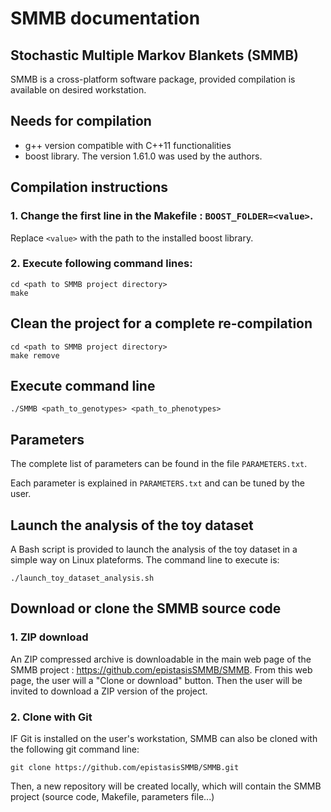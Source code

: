 # SMMB documentation
## Stochastic Multiple Markov Blankets (SMMB)
SMMB is a cross-platform software package, provided compilation is available on desired workstation.

## Needs for compilation
* g++ version compatible with C++11 functionalities
* boost library. The version 1.61.0 was used by the authors.

## Compilation instructions
### 1. Change the first line in the Makefile : `BOOST_FOLDER=<value>`.
Replace `<value>` with the path to the installed boost library.

### 2. Execute following command lines:
    cd <path to SMMB project directory>
    make
    
## Clean the project for a complete re-compilation
    cd <path to SMMB project directory>
    make remove

## Execute command line
    ./SMMB <path_to_genotypes> <path_to_phenotypes>

## Parameters
The complete list of parameters can be found in the file `PARAMETERS.txt`.

Each parameter is explained in `PARAMETERS.txt` and can be tuned by the user.

## Launch the analysis of the toy dataset
A Bash script is provided to launch the analysis of the toy dataset in a simple way on Linux plateforms.
The command line to execute is:

    ./launch_toy_dataset_analysis.sh

## Download or clone the SMMB source code
### 1. ZIP download 
An ZIP compressed archive is downloadable in the main web page of the SMMB project : https://github.com/epistasisSMMB/SMMB.
From this web page, the user will a "Clone or download" button. Then the user will be invited to download a ZIP version of the project.

### 2. Clone with Git
IF Git is installed on the user's workstation, SMMB can also be cloned with the following git command line:

    git clone https://github.com/epistasisSMMB/SMMB.git

Then, a new repository will be created locally, which will contain the SMMB project (source code, Makefile, parameters file...)
